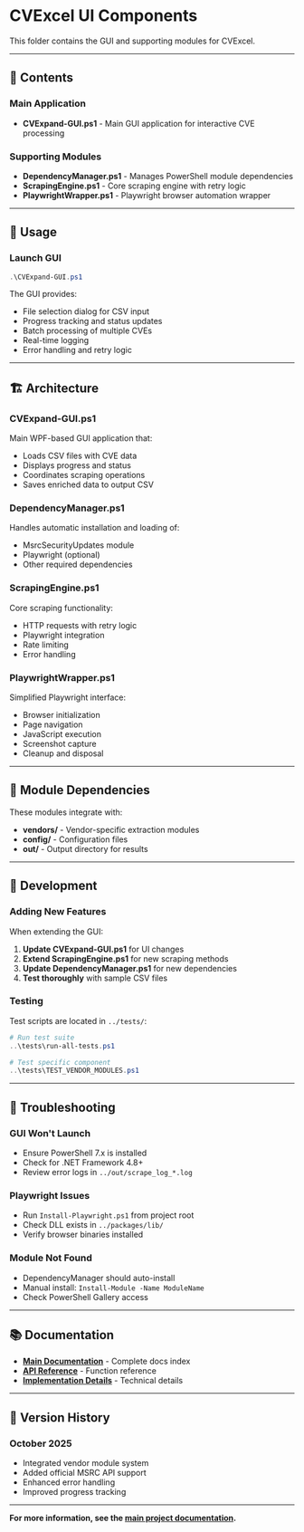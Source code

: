 # CVExcel UI Components

This folder contains the GUI and supporting modules for CVExcel.

---

## 📁 Contents

### Main Application
- **CVExpand-GUI.ps1** - Main GUI application for interactive CVE processing

### Supporting Modules
- **DependencyManager.ps1** - Manages PowerShell module dependencies
- **ScrapingEngine.ps1** - Core scraping engine with retry logic
- **PlaywrightWrapper.ps1** - Playwright browser automation wrapper

---

## 🚀 Usage

### Launch GUI
```powershell
.\CVExpand-GUI.ps1
```

The GUI provides:
- File selection dialog for CSV input
- Progress tracking and status updates
- Batch processing of multiple CVEs
- Real-time logging
- Error handling and retry logic

---

## 🏗️ Architecture

### CVExpand-GUI.ps1
Main WPF-based GUI application that:
- Loads CSV files with CVE data
- Displays progress and status
- Coordinates scraping operations
- Saves enriched data to output CSV

### DependencyManager.ps1
Handles automatic installation and loading of:
- MsrcSecurityUpdates module
- Playwright (optional)
- Other required dependencies

### ScrapingEngine.ps1
Core scraping functionality:
- HTTP requests with retry logic
- Playwright integration
- Rate limiting
- Error handling

### PlaywrightWrapper.ps1
Simplified Playwright interface:
- Browser initialization
- Page navigation
- JavaScript execution
- Screenshot capture
- Cleanup and disposal

---

## 🔧 Module Dependencies

These modules integrate with:
- **vendors/** - Vendor-specific extraction modules
- **config/** - Configuration files
- **out/** - Output directory for results

---

## 📝 Development

### Adding New Features

When extending the GUI:

1. **Update CVExpand-GUI.ps1** for UI changes
2. **Extend ScrapingEngine.ps1** for new scraping methods
3. **Update DependencyManager.ps1** for new dependencies
4. **Test thoroughly** with sample CSV files

### Testing

Test scripts are located in `../tests/`:
```powershell
# Run test suite
..\tests\run-all-tests.ps1

# Test specific component
..\tests\TEST_VENDOR_MODULES.ps1
```

---

## 🐛 Troubleshooting

### GUI Won't Launch
- Ensure PowerShell 7.x is installed
- Check for .NET Framework 4.8+
- Review error logs in `../out/scrape_log_*.log`

### Playwright Issues
- Run `Install-Playwright.ps1` from project root
- Check DLL exists in `../packages/lib/`
- Verify browser binaries installed

### Module Not Found
- DependencyManager should auto-install
- Manual install: `Install-Module -Name ModuleName`
- Check PowerShell Gallery access

---

## 📚 Documentation

- **[Main Documentation](../docs/INDEX.md)** - Complete docs index
- **[API Reference](../docs/API_REFERENCE.md)** - Function reference
- **[Implementation Details](../docs/IMPLEMENTATION_COMPLETE_CVEXPAND_GUI.md)** - Technical details

---

## 🔄 Version History

### October 2025
- Integrated vendor module system
- Added official MSRC API support
- Enhanced error handling
- Improved progress tracking

---

**For more information, see the [main project documentation](../docs/INDEX.md).**
